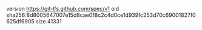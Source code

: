 version https://git-lfs.github.com/spec/v1
oid sha256:8d8005647007e15d8cae018c2c4d0ce1d939fc253d70c69001827f0625df6905
size 41331
